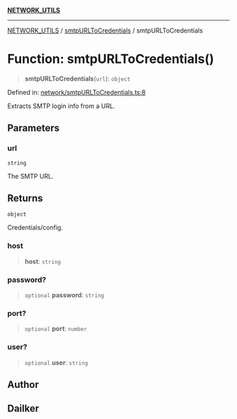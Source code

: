 [**NETWORK_UTILS**](../../README.md)

***

[NETWORK_UTILS](../../README.md) / [smtpURLToCredentials](../README.md) / smtpURLToCredentials

# Function: smtpURLToCredentials()

> **smtpURLToCredentials**(`url`): `object`

Defined in: [network/smtpURLToCredentials.ts:8](https://github.com/dailker/everyutil-js/blob/7799f3f003cb23f425be3f1c83c38483e2648188/src/network/smtpURLToCredentials.ts#L8)

Extracts SMTP login info from a URL.

## Parameters

### url

`string`

The SMTP URL.

## Returns

`object`

Credentials/config.

### host

> **host**: `string`

### password?

> `optional` **password**: `string`

### port?

> `optional` **port**: `number`

### user?

> `optional` **user**: `string`

## Author

## Dailker
